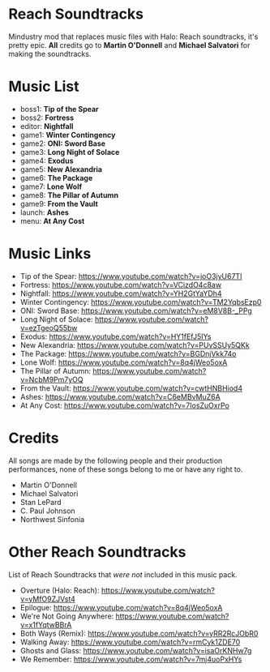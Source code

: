 # Reach Soundtracks
 Mindustry mod that replaces music files with Halo: Reach soundtracks, it's pretty epic. **All** credits go to **Martin O'Donnell** and **Michael Salvatori** for making the soundtracks.
 
 # Music List
 - boss1: **Tip of the Spear**
 - boss2: **Fortress**
 - editor: **Nightfall**
 - game1: **Winter Contingency**
 - game2: **ONI: Sword Base**
 - game3: **Long Night of Solace**
 - game4: **Exodus**
 - game5: **New Alexandria**
 - game6: **The Package**
 - game7: **Lone Wolf**
 - game8: **The Pillar of Autumn**
 - game9: **From the Vault**
 - launch: **Ashes**
 - menu: **At Any Cost**

# Music Links
- Tip of the Spear: https://www.youtube.com/watch?v=joO3jyU67TI
- Fortress: https://www.youtube.com/watch?v=VCizdO4c8aw
- Nightfall: https://www.youtube.com/watch?v=YH2GtYaYDh4
- Winter Contingency: https://www.youtube.com/watch?v=TM2YqbsEzp0
- ONI: Sword Base: https://www.youtube.com/watch?v=eM8V8B-_PPg
- Long Night of Solace: https://www.youtube.com/watch?v=ezTgeoQ55bw
- Exodus: https://www.youtube.com/watch?v=HY1fEfJ5IYs
- New Alexandria: https://www.youtube.com/watch?v=PUvSSUy5QKk
- The Package: https://www.youtube.com/watch?v=BGDnjVkk74o
- Lone Wolf: https://www.youtube.com/watch?v=8q4jWeo5oxA
- The Pillar of Autumn: https://www.youtube.com/watch?v=NcbM9Pm7yOQ
- From the Vault: https://www.youtube.com/watch?v=cwtHNBHiod4
- Ashes: https://www.youtube.com/watch?v=C6eMBvMuZ6A
- At Any Cost: https://www.youtube.com/watch?v=7IosZuOxrPo
 
 # Credits
 All songs are made by the following people and their production performances, none of these songs belong to me or have any right to.
 - Martin O'Donnell
 - Michael Salvatori
 - Stan LePard
 - C. Paul Johnson
 - Northwest Sinfonia

# Other Reach Soundtracks
List of Reach Soundtracks that *were not* included in this music pack.
- Overture (Halo: Reach): https://www.youtube.com/watch?v=yMfO9ZJVst4
- Epilogue: https://www.youtube.com/watch?v=8q4jWeo5oxA
- We're Not Going Anywhere: https://www.youtube.com/watch?v=x1fYqtwBBrA
- Both Ways (Remix): https://www.youtube.com/watch?v=yRR2RcJObR0
- Walking Away: https://www.youtube.com/watch?v=rmCyk1ZDE70
- Ghosts and Glass: https://www.youtube.com/watch?v=isaOrKNHw7g
- We Remember: https://www.youtube.com/watch?v=7mj4uoPxHYs

